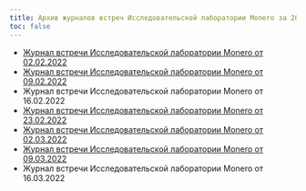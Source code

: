```yaml
---
title: Архив журналов встреч Исследовательской лаборатории Monero за 2022 год
toc: false
---
```


- [Журнал встречи Исследовательской лаборатории Monero от 02.02.2022](/logs/monero-research_lab_logs/2022/2022-02-02/)
- [Журнал встречи Исследовательской лаборатории Monero от 09.02.2022](/logs/monero-research_lab_logs/2022/2022-02-09/)
- Журнал встречи Исследовательской лаборатории Monero от 16.02.2022
- [Журнал встречи Исследовательской лаборатории Monero от 23.02.2022](/logs/monero-research_lab_logs/2022/2022-02-23/)
- [Журнал встречи Исследовательской лаборатории Monero от 02.03.2022](/logs/monero-research_lab_logs/2022/2022-03-02/)
- [Журнал встречи Исследовательской лаборатории Monero от 09.03.2022](/logs/monero-research_lab_logs/2022/2022-03-09/)
- Журнал встречи Исследовательской лаборатории Monero от 16.03.2022

